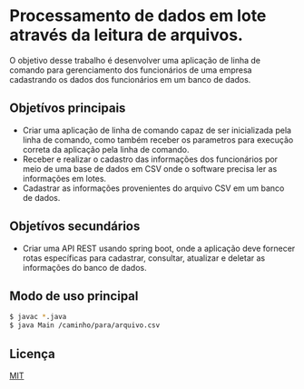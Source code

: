# Processamento de dados em lote através da leitura de arquivos.

O objetivo desse trabalho é desenvolver uma aplicação de linha de comando para gerenciamento dos funcionários de uma empresa cadastrando os dados dos funcionários em um banco de dados.

## Objetívos principais

- Criar uma aplicação de linha de comando capaz de ser inicializada pela linha de comando, como também receber os parametros para execução correta da aplicação pela linha de comando.
- Receber e realizar o cadastro das informações dos funcionários por meio de uma base de dados em CSV onde o software precisa ler as informações em lotes.
- Cadastrar as informações provenientes do arquivo CSV em um banco de dados.

## Objetívos secundários

- Criar uma API REST usando spring boot, onde a aplicação deve fornecer rotas específicas para cadastrar, consultar, atualizar e deletar as informações do banco de dados.


## Modo de uso principal

```bash
$ javac *.java
$ java Main /caminho/para/arquivo.csv
```

## Licença

[MIT](https://choosealicense.com/licenses/mit/)
